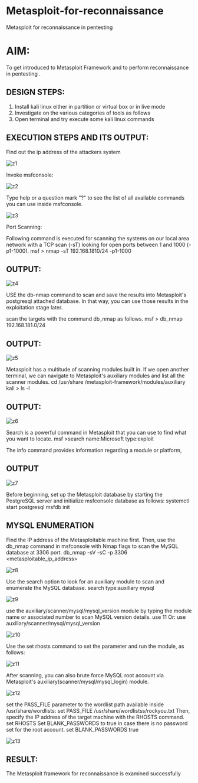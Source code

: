 # Metasploit-for-reconnaissance
Metasploit for reconnaissance in pentesting

# AIM:

To get introduced to Metasploit Framework and to  perform reconnaissance  in pentesting .

## DESIGN STEPS:

1) Install kali linux either in partition or virtual box or in live mode
2) Investigate on the various categories of tools as follows
3) Open terminal and try execute some kali linux commands

## EXECUTION STEPS AND ITS OUTPUT:

Find out the ip address of the attackers system

![z1](https://github.com/Vishwarathinam/Metasploit-for-reconnaissance/assets/95266350/dd30262f-9c28-41c0-aac8-0b855481d83a)



Invoke msfconsole:

![z2](https://github.com/Vishwarathinam/Metasploit-for-reconnaissance/assets/95266350/596c3187-efab-4a13-961e-8b3650dc7a68)



Type help or a question mark "?" to see the list of all available commands you can use inside msfconsole.

![z3](https://github.com/Vishwarathinam/Metasploit-for-reconnaissance/assets/95266350/e828febf-21aa-470b-9632-22e8f5c707ae)



Port Scanning:

Following command is executed for scanning the systems on our local area network with a TCP scan (-sT) looking for open ports between 1 and 1000 (-p1-1000). msf > nmap -sT 192.168.1810/24 -p1-1000

## OUTPUT:

![z4](https://github.com/Vishwarathinam/Metasploit-for-reconnaissance/assets/95266350/e7d22d33-a2cb-4a4d-ae37-0bff2522aad7)



USE the db-nmap command to scan and save the results into Metasploit's postgresql attached database. In that way, you can use those results in the exploitation stage later.

scan the targets with the command db_nmap as follows. msf > db_nmap 192.168.181.0/24


## OUTPUT:

![z5](https://github.com/Vishwarathinam/Metasploit-for-reconnaissance/assets/95266350/5c9735c1-fc96-4fa3-bb38-93514ca4c2f1)



Metasploit has a multitude of scanning modules built in. If we open another terminal, we can navigate to Metasploit's auxiliary modules and list all the scanner modules. cd /usr/share /metasploit-framework/modules/auxiliary kali > ls -l

## OUTPUT:

![z6](https://github.com/Vishwarathinam/Metasploit-for-reconnaissance/assets/95266350/c401af61-207c-4796-8c7c-ed8558a64c7c)



Search is a powerful command in Metasploit that you can use to find what you want to locate. msf >search name:Microsoft type:exploit

The info command provides information regarding a module or platform,

## OUTPUT
![z7](https://github.com/Vishwarathinam/Metasploit-for-reconnaissance/assets/95266350/09d4c7f0-de3a-4f6a-a50b-d5dfb9199b32)



Before beginning, set up the Metasploit database by starting the PostgreSQL server and initialize msfconsole database as follows: systemctl start postgresql msfdb init

## MYSQL ENUMERATION

Find the IP address of the Metasploitable machine first. Then, use the db_nmap command in msfconsole with Nmap flags to scan the MySQL database at 3306 port. db_nmap -sV -sC -p 3306 <metasploitable_ip_address>

![z8](https://github.com/Vishwarathinam/Metasploit-for-reconnaissance/assets/95266350/52748a25-b02a-4280-adf5-622b961adddb)


Use the search option to look for an auxiliary module to scan and enumerate the MySQL database. search type:auxiliary mysql

![z9](https://github.com/Vishwarathinam/Metasploit-for-reconnaissance/assets/95266350/6aadb8d2-bad4-413b-a9d1-203e3b91a7e2)



use the auxiliary/scanner/mysql/mysql_version module by typing the module name or associated number to scan MySQL version details. use 11 Or: use auxiliary/scanner/mysql/mysql_version

![z10](https://github.com/Vishwarathinam/Metasploit-for-reconnaissance/assets/95266350/456398e2-703a-4afd-b956-eba53e1cb97d)



Use the set rhosts command to set the parameter and run the module, as follows:

![z11](https://github.com/Vishwarathinam/Metasploit-for-reconnaissance/assets/95266350/03faf607-3c54-413e-be80-a7472b3e0343)



After scanning, you can also brute force MySQL root account via Metasploit's auxiliary(scanner/mysql/mysql_login) module.

![z12](https://github.com/Vishwarathinam/Metasploit-for-reconnaissance/assets/95266350/945a74ae-b9d8-4200-8d7c-b295fe9d1ea9)



set the PASS_FILE parameter to the wordlist path available inside /usr/share/wordlists: set PASS_FILE /usr/share/wordlistss/rockyou.txt Then, specify the IP address of the target machine with the RHOSTS command. set RHOSTS Set BLANK_PASSWORDS to true in case there is no password set for the root account. set BLANK_PASSWORDS true

![z13](https://github.com/Vishwarathinam/Metasploit-for-reconnaissance/assets/95266350/1e8d4e61-3e07-42e4-b373-62e1e9d89b5c)




## RESULT:

The Metasploit framework for reconnaissance is  examined successfully
